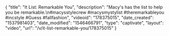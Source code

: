 {
    "title": "It List: Remarkable You",
    "description": "Macy's has the list to help you be remarkable.\n#macysstylecrew #macysmystylist #theremarkableyou #incstyle #Guess #fallfashion",
    "videoid": "178375015",
    "date_created": "1537981403",
    "date_modified": "1546466791",
    "type": "captivate",
    "layout": "video",
    "url": "\/v\/it-list-remarkable-you\/178375015"
}